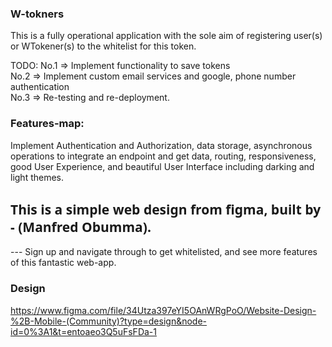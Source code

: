 ### W-tokners

This is a fully operational application with the sole aim of registering user(s) or WTokener(s) to the whitelist for this token.

TODO:
No.1 => Implement functionality to save tokens
<br/>
No.2 => Implement custom email services and google, phone number authentication
<br/>
No.3 => Re-testing and re-deployment.

### Features-map:

Implement Authentication and Authorization, data storage, asynchronous operations to integrate an endpoint and get data, routing, responsiveness, good User Experience, and beautiful User Interface including darking and light themes.

<h2 style="font-family: 'Segoe UI', Tahoma, Geneva, Verdana, sans-serif; font-weight: bold">This is a simple web design from figma, built by - (Manfred Obumma).</h2>

--- Sign up and navigate through to get whitelisted, and see more features of this fantastic web-app.

### Design

https://www.figma.com/file/34Utza397eYI5OAnWRgPoO/Website-Design-%2B-Mobile-(Community)?type=design&node-id=0%3A1&t=entoaeo3Q5uFsFDa-1

